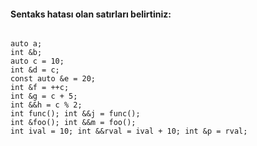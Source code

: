 #### Sentaks hatası olan satırları belirtiniz:

```

auto a;
int &b;
auto c = 10;
int &d = c;
const auto &e = 20;
int &f = ++c;
int &g = c + 5;
int &&h = c % 2;
int func(); int &&j = func();
int &foo(); int &&m = foo();
int ival = 10; int &&rval = ival + 10; int &p = rval;

```


